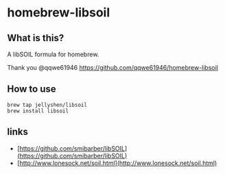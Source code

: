 homebrew-libsoil
================

## What is this?

A libSOIL formula for homebrew.

Thank you @qqwe61946 https://github.com/qqwe61946/homebrew-libsoil

## How to use

```
brew tap jellyshen/libsoil
brew install libsoil
```


## links

- [https://github.com/smibarber/libSOIL](https://github.com/smibarber/libSOIL)
- [http://www.lonesock.net/soil.html](http://www.lonesock.net/soil.html)
